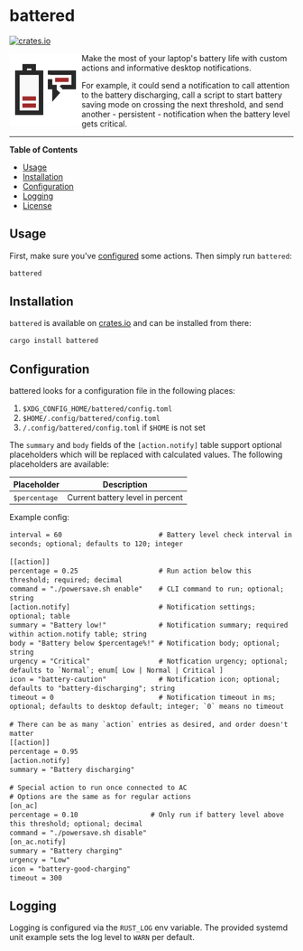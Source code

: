 # battered

[![crates.io](https://img.shields.io/crates/v/battered?logo=rust)](https://crates.io/crates/battered)

<img height="128" alt="battered Icon" src="https://raw.githubusercontent.com/t4k1t/battered/main/assets/icon/battered-icon.svg" align="left">

Make the most of your laptop's battery life with custom actions and informative desktop notifications.

For example, it could send a notification to call attention to the battery discharging, call a script to start battery saving mode on crossing the next threshold, and send another - persistent - notification when the battery level gets critical.

-----

**Table of Contents**

- [Usage](#usage)
- [Installation](#installation)
- [Configuration](#configuration)
- [Logging](#logging)
- [License](#license)

## Usage

First, make sure you've [configured](#configuration) some actions. Then simply run `battered`:

```bash
battered
```

## Installation

`battered` is available on [crates.io](https://crates.io/crates/battered) and can be installed from there:

```bash
cargo install battered
```

## Configuration

battered looks for a configuration file in the following places:
1. `$XDG_CONFIG_HOME/battered/config.toml`
2. `$HOME/.config/battered/config.toml`
3. `/.config/battered/config.toml` if `$HOME` is not set

The `summary` and `body` fields of the `[action.notify]` table support optional placeholders which will be replaced with calculated values. The following placeholders are available:

| Placeholder | Description |
| --- | --- |
| `$percentage` | Current battery level in percent |

Example config:
```
interval = 60                        # Battery level check interval in seconds; optional; defaults to 120; integer

[[action]]
percentage = 0.25                    # Run action below this threshold; required; decimal
command = "./powersave.sh enable"    # CLI command to run; optional; string
[action.notify]                      # Notification settings; optional; table
summary = "Battery low!"             # Notification summary; required within action.notify table; string
body = "Battery below $percentage%!" # Notification body; optional; string
urgency = "Critical"                 # Notfication urgency; optional; defaults to `Normal`; enum[ Low | Normal | Critical ]
icon = "battery-caution"             # Notification icon; optional; defaults to "battery-discharging"; string
timeout = 0                          # Notification timeout in ms; optional; defaults to desktop default; integer; `0` means no timeout

# There can be as many `action` entries as desired, and order doesn't matter
[[action]]
percentage = 0.95
[action.notify]
summary = "Battery discharging"

# Special action to run once connected to AC
# Options are the same as for regular actions
[on_ac]
percentage = 0.10                  # Only run if battery level above this threshold; optional; decimal
command = "./powersave.sh disable"
[on_ac.notify]
summary = "Battery charging"
urgency = "Low"
icon = "battery-good-charging"
timeout = 300
```

## Logging

Logging is configured via the `RUST_LOG` env variable. The provided systemd unit example sets the log level to `WARN` per default.
